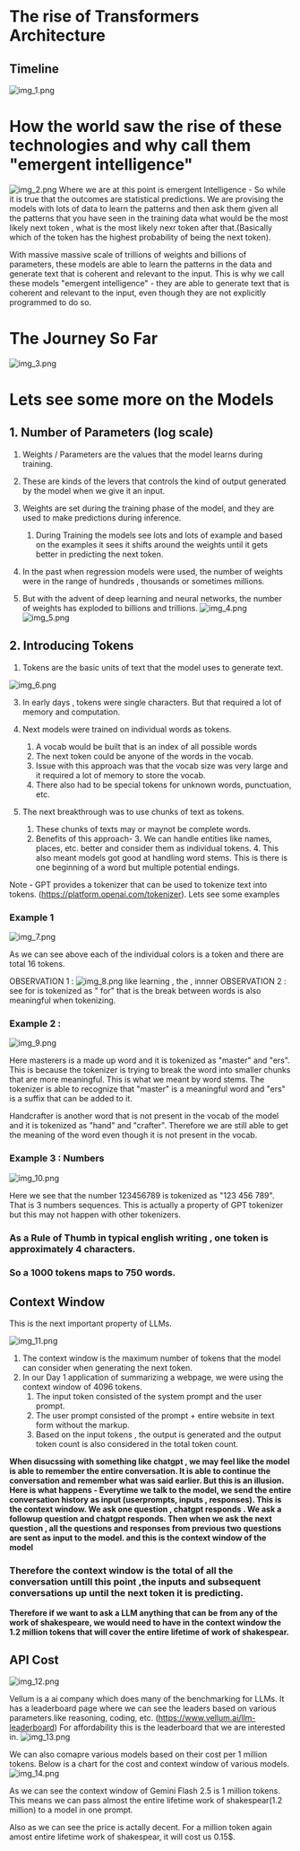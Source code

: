 # The rise of Transformers Architecture

## Timeline
![img_1.png](img_16.png)

# How the world saw the rise of these technologies and why call them "emergent intelligence"
![img_2.png](img_17.png)
Where we are at this point is emergent Intelligence -
So while it is true that the outcomes are statistical predictions. We are provising the models with lots of data to learn the 
patterns and then ask them given all the patterns that you have seen in the training data what would be the most likely next token , 
what is the most likely nexr token after that.(Basically which of the token has the highest probability of being the next token).

With massive massive scale of trillions of weights and billions of parameters, these models are able to learn the patterns in the data and 
generate text that is coherent and relevant to the input. This is why we call these models "emergent intelligence" - 
they are able to generate text that is coherent and relevant to the input, even though they are not explicitly programmed to do so.


# The Journey So Far
![img_3.png](img_18.png)

# Lets see some more on the Models


## 1. Number of Parameters (log scale)
1. Weights / Parameters are the values that the model learns during training.
2. These are kinds of the levers that controls the kind of output generated by the model when we give it an input.
3. Weights are set during the training phase of the model, and they are used to make predictions during inference.
   1. During Training the models see lots and lots of example and based on the examples it sees it shifts around the weights until 
        it gets better in predicting the next token.

4. In the past when regression models were used, the number of weights were in the range of hundreds , thousands or sometimes millions.
5. But with the advent of deep learning and neural networks, the number of weights has exploded to billions and trillions.
![img_4.png](img_19.png)
![img_5.png](img_20.png)



## 2. Introducing Tokens
1. Tokens are the basic units of text that the model uses to generate text.


![img_6.png](img_21.png)

3. In early days , tokens were single characters. But that required a lot of memory and computation.

4. Next models were trained on individual words as tokens.
   1. A vocab would be built that is an index of all possible words
   2. The next token could be anyone of the words in the vocab.
   3. Issue with this approach was that the vocab size was very large and it required a lot of memory to store the vocab.
   4. There also had to be special tokens for unknown words, punctuation, etc.

5. The next breakthrough was to use chunks of text as tokens.
   1. These chunks of texts may or maynot be complete words.
   2. Benefits of this approach-
      3. We can handle entities like names, places, etc. better and consider them as individual tokens.
      4. This also meant models got good at handling word stems. This is there is one beginning of a word but multiple potential endings.
   
Note - GPT provides a tokenizer that can be used to tokenize text into tokens. (https://platform.openai.com/tokenizer). Lets see some examples

### Example 1
![img_7.png](img_22.png)

As we can see above each of the individual colors is a token and there are total 16 tokens.

OBSERVATION 1 : ![img_8.png](img_23.png) like learning , the , innner
OBSERVATION 2 : see for is tokenized as " for" that is the break between words is also meaningful when tokenizing.


### Example 2 : 
![img_9.png](img_9.png)

Here masterers is a made up word and it is tokenized as "master" and "ers". 
This is because the tokenizer is trying to break the word into smaller chunks that are more meaningful.
This is what we meant by word stems. 
    The tokenizer is able to recognize that "master" is a meaningful word and "ers" is a suffix that can be added to it.

Handcrafter is another word that is not present in the vocab of the model and it is tokenized as "hand" and "crafter".
Therefore we are still able to get the meaning of the word even though it is not present in the vocab.


### Example 3 : Numbers
![img_10.png](img_10.png)

Here we see that the number 123456789 is tokenized as "123 456 789". That is 3 numbers sequences.
This is actually a property of GPT tokenizer but this may not happen with other tokenizers.

### As a Rule of Thumb in typical english writing , one token is approximately 4 characters.
### So a 1000 tokens maps to 750 words.



## Context Window
This is the next important property of LLMs.

![img_11.png](img_11.png)

1. The context window is the maximum number of tokens that the model can consider when generating the next token.
2. In our Day 1 application of summarizing a webpage, we were using the context window of 4096 tokens.
   1. The input token consisted of the system prompt and the user prompt.
   2. The user prompt consisted of the prompt + entire website in text form without the markup.
   3. Based on the input tokens , the output is generated and the output token count is also considered in the total token count.

**When disucssing with something like chatgpt , we may feel like the model is able to remember the entire conversation. 
It is able to continue the conversation and remember what was said earlier. But this is an illusion.
Here is what happens - Everytime we talk to the model, we send the entire conversation history as input (userprompts, inputs , responses).
This is the context window. We ask one question , chatgpt responds . We ask a followup question and chatgpt responds.
Then when we ask the next question , all the questions and responses from previous two questions are sent as input to the model.
and this is the context window of the model**

### Therefore the context window is the total of all the conversation untill this point ,the inputs and subsequent conversations up until the next token it is predicting.

**Therefore if we want to ask a LLM anything that can be from any of the work of shakespeare, we would need to have in the context window the 
1.2 million tokens that will cover the entire lifetime of work of shakespear.**



## API Cost
![img_12.png](img_12.png)

Vellum is a ai company which does many of the benchmarking for LLMs.
It has a leaderboard page where we can see the leaders based on various parameters.like reasoning, coding, etc. (https://www.vellum.ai/llm-leaderboard)
For affordability this is the leaderboard that we are interested in.
![img_13.png](img_13.png)

We can also comapre various models based on their cost per 1 million tokens.
Below is a chart for the cost and context window of various models.
![img_14.png](img_14.png)

As we can see the context window of Gemini Flash 2.5 is 1 million tokens. 
This means we can pass almost the entire lifetime work of shakespear(1.2 million) to a model in one prompt.

Also as we can see the price is actally decent. For a million token again amost entire lifetime work of shakespear, it will cost us 0.15$.

